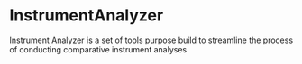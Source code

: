 # InstrumentAnalyzer
Instrument Analyzer is a set of tools purpose build to streamline the process of conducting comparative instrument analyses
